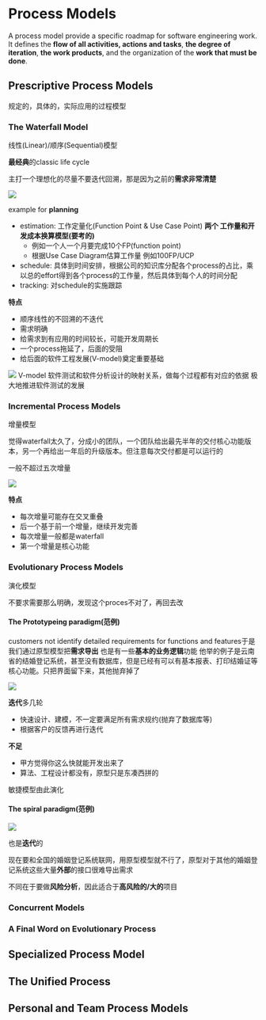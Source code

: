 # Process Models
A process model provide a specific roadmap for software engineering work. It defines the **flow of all activities, actions and tasks**, **the degree of iteration**, **the work products**, and the organization of the **work that must be done**.
## Prescriptive Process Models
规定的，具体的，实际应用的过程模型

### The Waterfall Model
线性(Linear)/顺序(Sequential)模型

**最经典**的classic life cycle

主打一个理想化的尽量不要迭代回溯，那是因为之前的**需求非常清楚**

![](./ref/waterfallModel.PNG)

example for **planning**
- estimation: 工作定量化(Function Point & Use Case Point) **两个 工作量和开发成本换算模型(要考的)**
  - 例如一个人一个月要完成10个FP(function point)
  - 根据Use Case Diagram估算工作量 例如100FP/UCP
- schedule: 具体到时间安排，根据公司的知识库分配各个process的占比，乘以总的effort得到各个process的工作量，然后具体到每个人的时间分配
- tracking: 对schedule的实施跟踪

**特点**
- 顺序线性的不回溯的不迭代
- 需求明确
- 给需求到有应用的时间较长，可能开发周期长
- 一个process拖延了，后面的受阻
- 给后面的软件工程发展(V-model)奠定重要基础

![](./ref/V-model.PNG)
V-model
软件测试和软件分析设计的映射关系，做每个过程都有对应的依据
极大地推进软件测试的发展

### Incremental Process Models
增量模型

觉得waterfall太久了，分成小的团队，一个团队给出最先半年的交付核心功能版本，另一个再给出一年后的升级版本。但注意每次交付都是可以运行的

一般不超过五次增量

![](./ref/incrementalModel.PNG)

**特点**
- 每次增量可能存在交叉重叠
- 后一个基于前一个增量，继续开发完善
- 每次增量一般都是waterfall
- 第一个增量是核心功能

### Evolutionary Process Models
演化模型

不要求需要那么明确，发现这个proces不对了，再回去改

#### The Prototypeing paradigm(范例)
customers not identify detailed requirements for
functions and features于是我们通过原型模型把**需求导出**
也是有一些**基本的业务逻辑**功能
他举的例子是云南省的结婚登记系统，甚至没有数据库，但是已经有可以有基本报表、打印结婚证等核心功能。只把界面留下来，其他抛弃掉了

![](./ref/prototypingDiagram.PNG)

**迭代**多几轮

- 快速设计、建模，不一定要满足所有需求规约(抛弃了数据库等)
- 根据客户的反馈再进行迭代


**不足**
- 甲方觉得你这么快就能开发出来了
- 算法、工程设计都没有，原型只是东凑西拼的

敏捷模型由此演化
#### The spiral paradigm(范例)

![](./ref/spiralModel.PNG)

也是**迭代**的

现在要和全国的婚姻登记系统联网，用原型模型就不行了，原型对于其他的婚姻登记系统这些大量**外部**的接口很难导出需求

不同在于要做**风险分析**，因此适合于**高风险的/大的**项目

### Concurrent Models

### A Final Word on Evolutionary Process

## Specialized Process Model

## The Unified Process

## Personal and Team Process Models

